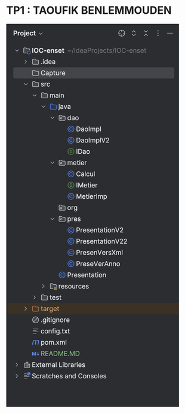 <h1> TP1 : TAOUFIK BENLEMMOUDEN </h1>
<img src="Capture/Screenshot%202024-03-31%20at%2003.28.06.png">

